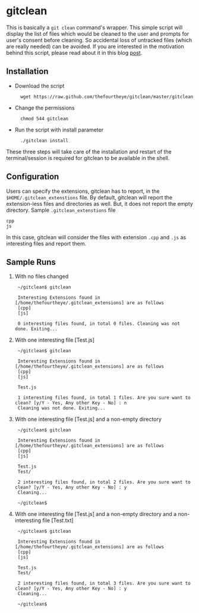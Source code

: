 gitclean
========

This is basically a `git clean` command's wrapper. This simple script will display the list of files which would be cleaned to the user and prompts for user's consent before cleaning. So accidental loss of untracked files (which are really needed) can be avoided. If you are interested in the motivation behind this script, please read about it in this blog [post](http://dfourtheye.blogspot.in/2013/06/gitclean-git-clean-wrapper.html).


Installation
------------

* Download the script

        wget https://raw.github.com/thefourtheye/gitclean/master/gitclean

* Change the permissions

        chmod 544 gitclean

* Run the script with install parameter
 
        ./gitclean install

These three steps will take care of the installation and restart of the terminal/session is required for gitclean to be available in the shell.

Configuration
-------------

Users can specify the extensions, gitclean has to report, in the `$HOME/.gitclean_extenstions` file. By default, gitclean will report the extension-less files and directories as well. But, it does not report the empty directory. Sample `.gitclean_extenstions` file

    cpp
    js
    
In this case, gitclean will consider the files with extension `.cpp` and `.js` as interesting files and report them.

Sample Runs
-----------

1. With no files changed

		~/gitclean$ gitclean
		
		Interesting Extensions found in [/home/thefourtheye/.gitclean_extensions] are as follows
		[cpp]
		[js]
		
		0 interesting files found, in total 0 files. Cleaning was not done. Exiting...
		
2. With one interesting file [Test.js]

		~/gitclean$ gitclean
		
		Interesting Extensions found in [/home/thefourtheye/.gitclean_extensions] are as follows
		[cpp]
		[js]
		
		Test.js
		
		1 interesting files found, in total 1 files. Are you sure want to clean? [y/Y - Yes, Any other Key - No] : n
		Cleaning was not done. Exiting...

3. With one interesting file [Test.js] and a non-empty directory 

		~/gitclean$ gitclean
		
		Interesting Extensions found in [/home/thefourtheye/.gitclean_extensions] are as follows
		[cpp]
		[js]
		
		Test.js
		Test/
		
		2 interesting files found, in total 2 files. Are you sure want to clean? [y/Y - Yes, Any other Key - No] : y
		Cleaning...
		
		~/gitclean$
		
4. With one interesting file [Test.js] and a non-empty directory and a non-interesting file [Test.txt] 

		~/gitclean$ gitclean
		
		Interesting Extensions found in [/home/thefourtheye/.gitclean_extensions] are as follows
		[cpp]
		[js]
		
		Test.js
		Test/
		
		2 interesting files found, in total 3 files. Are you sure want to clean? [y/Y - Yes, Any other Key - No] : y
		Cleaning...
		
		~/gitclean$ 
